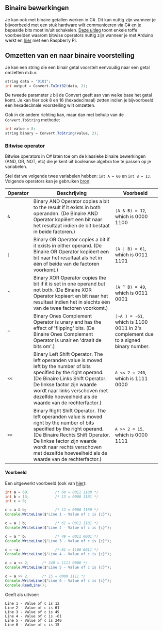 ## Binaire bewerkingen

Je kan ook met binaire getallen werken in C#. Dit kan nuttig zijn wanneer je bijvoorbeeld met een stuk hardware wilt communiceren via C# en je bepaalde bits moet in/uit schakelen. [Deze uitleg](https://playground.arduino.cc/Code/BitMath/#common) toont enkele toffe voorbeelden waarom bitwise operators nuttig zijn wanneer je met Arduino werkt en [hier](https://stackoverflow.com/questions/38997913/python-bitwise-logic-to-operate-leds) met een Raspberry Pi.

## Omzetten van en naar binaire voorstelling

Je kan een string die een binair getal voorstelt eenvoudig naar een getal omzetten m.b.v. 

```java
string data = "0101";
int output = Convert.ToInt32(data, 2);
```


De tweede parameter ``2`` bij de Convert geeft aan van welke base het getal komt. Je kan hier ook 8 en 16 (hexadecimaal) zetten indien je bijvoorbeeld een hexadecimale voorstelling wilt omzetten.

Ook in de andere richting kan, maar dan met behulp van de ``Convert.ToString`` methode:

```java
int value = 8;
string binary = Convert.ToString(value, 2);
```

### Bitwise operator
Bitwise operators in C# laten toe om de klassieke binaire bewerkingen (AND, OR, NOT, etc) die je kent uit booleanse algebra toe te passen op je variabelen.


Stel dat we volgende twee variabelen hebben: ``int A = 60`` en ``int B = 13``. 
Volgende operators kan je gebruiken [bron](https://www.tutorialspoint.com/csharp/csharp_bitwise_operators.htm):

|Operator|	Beschrijving|	Voorbeeld|
|---|---|---|
| ``&``|	Binary AND Operator copies a bit to the result if it exists in both operanden. (De Binaire AND Operator kopiëert een bit naar het resultaat indien de bit bestaat in beide factoren.) |	``(A & B) = 12``, which is 0000 1100|
| <code>&#124;</code> |	Binary OR Operator copies a bit if it exists in either operand. (De Binaire OR Operator kopiëert een bit naar het resultaat als het in één of beide van de factoren voorkomt.) |	<code>(A &#124; B) = 61</code>, which is 0011 1101|
|``^``	|Binary XOR Operator copies the bit if it is set in one operand but not both.	(De Binaire XOR Operator  kopieert en bit naar het resultaat indien het in slechts één van de twee factoren voorkomt.) |``(A ^ B) = 49``, which is 0011 0001|
|``~``|	Binary Ones Complement Operator is unary and has the effect of 'flipping' bits. (De Binaire Ones Complement Operator is unair en 'draait de bits om'.) |	``(~A ) = -61``, which is 1100 0011 in 2's complement due to a signed binary number.|
|``<<``	|Binary Left Shift Operator. The left operanden value is moved left by the number of bits specified by the right operand. (De Binaire Links Shift Operator. De linkse factor zijn waarde wordt naar links verschoven met dezelfde hoeveelheid als de waarde van de rechterfactor.) |	``A << 2 = 240``, which is 1111 0000|
|``>>``|	Binary Right Shift Operator. The left operanden value is moved right by the number of bits specified by the right operand. (De Binaire Rechts Shift Operator. De linkse factor zijn waarde wordt naar rechts verschoven met dezelfde hoeveelheid als de waarde van de rechterfactor.) |	``A >> 2 = 15``, which is 0000 1111|




#### Voorbeeld

Een uitgewerkt voorbeeld (ook van [hier](https://www.tutorialspoint.com/csharp/csharp_bitwise_operators.htm)):

```java
int a = 60;            /* 60 = 0011 1100 */ 
int b = 13;            /* 13 = 0000 1101 */
int c = 0; 

c = a & b;             /* 12 = 0000 1100 */ 
Console.WriteLine($"Line 1 - Value of c is {c}");

c = a | b;             /* 61 = 0011 1101 */
Console.WriteLine($"Line 2 - Value of c is {c}");

c = a ^ b;             /* 49 = 0011 0001 */
Console.WriteLine($"Line 3 - Value of c is {c}");

c = ~a;                /*-61 = 1100 0011 */
Console.WriteLine($"Line 4 - Value of c is {c}");

c = a << 2;      /* 240 = 1111 0000 */
Console.WriteLine($"Line 5 - Value of c is {c}");

c = a >> 2;      /* 15 = 0000 1111 */
Console.WriteLine($"Line 6 - Value of c is {c}");
Console.ReadLine();
```

Geeft als uitvoer:

<!---{line-numbers:false}--->
```text
Line 1 - Value of c is 12
Line 2 - Value of c is 61
Line 3 - Value of c is 49
Line 4 - Value of c is -61
Line 5 - Value of c is 240
Line 6 - Value of c is 15
```


